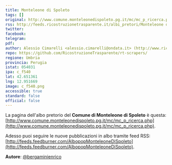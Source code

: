 ```yaml
---
title: Monteleone di Spoleto
tags: []
original: http://www.comune.monteleonedispoleto.pg.it/mc/mc_p_ricerca.php
rss: http://feeds.ricostruzionetrasparente.it/albi_pretori/Monteleone di Spoleto_feed.xml
twitter: 
facebook: 
telegram: 
pdf: 
author: Alessio Cimarelli <alessio.cimarelli@ondata.it> (http://www.ricostruzionetrasparente.it)
repo: https://github.com/RicostruzioneTrasparente/rt-scrapers/
regione: Umbria
provincia: Perugia
istat: 054031
ipa: c_f540
lat: 42.651361
lng: 12.951669
image: c_f540.png
accessible: true
standard: false
official: false
---
```


La pagina dell'albo pretorio del **Comune di Monteleone di Spoleto** è questa: [http://www.comune.monteleonedispoleto.pg.it/mc/mc_p_ricerca.php](http://www.comune.monteleonedispoleto.pg.it/mc/mc_p_ricerca.php).

Adesso puoi seguire le nuove pubblicazioni in albo tramite feed RSS: [http://feeds.feedburner.com/AlbopopMonteleoneDiSpoleto](http://feeds.feedburner.com/AlbopopMonteleoneDiSpoleto).


**Autore**: [@bergaminienrico](https://twitter.com/bergaminienrico)
